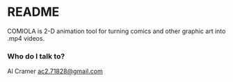 # README #

COMIOLA is 2-D animation tool for turning comics and other graphic art
into .mp4 videos.

### Who do I talk to? ###

Al Cramer ac2.71828@gmail.com
